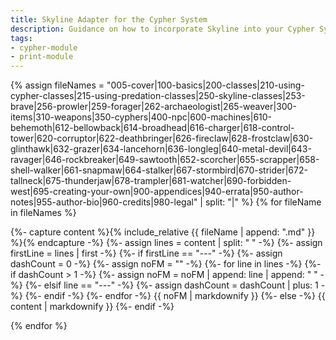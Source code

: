 ```yaml
---
title: Skyline Adapter for the Cypher System
description: Guidance on how to incorporate Skyline into your Cypher System role-playing games.
tags:
- cypher-module
- print-module
---
```


<!-- +template module adapter/cypher print-module -->


<a href="{{ '/adapter/cypher' | relative_url }}" id="print-module-top-link" data-source-name="adapter/cypher"></a>

{% assign fileNames = "005-cover|100-basics|200-classes|210-using-cypher-classes|215-using-predation-classes|250-skyline-classes|253-brave|256-prowler|259-forager|262-archaeologist|265-weaver|300-items|310-weapons|350-cyphers|400-npc|600-machines|610-behemoth|612-bellowback|614-broadhead|616-charger|618-control-tower|620-corruptor|622-deathbringer|626-fireclaw|628-frostclaw|630-glinthawk|632-grazer|634-lancehorn|636-longleg|640-metal-devil|643-ravager|646-rockbreaker|649-sawtooth|652-scorcher|655-scrapper|658-shell-walker|661-snapmaw|664-stalker|667-stormbird|670-strider|672-tallneck|675-thunderjaw|678-trampler|681-watcher|690-forbidden-west|695-creating-your-own|900-appendices|940-errata|950-author-notes|955-author-bio|960-credits|980-legal" | split: "|" %}
{% for fileName in fileNames %}

<div data-source-file="{{ fileName }}">
    {%- capture content %}{% include_relative {{ fileName | append: ".md" }} %}{% endcapture -%}
    {%- assign lines = content | split: "
" -%}
    {%- assign firstLine = lines | first -%}
    {%- if firstLine == "---" -%}
        {%- assign dashCount = 0 -%}
        {%- assign noFM = "" -%}
        {%- for line in lines -%}
            {%- if dashCount > 1 -%}
                {%- assign noFM = noFM | append: line | append: "
" -%}
            {%- elsif line == "---" -%}
                {%- assign dashCount = dashCount | plus: 1 -%}
            {%- endif -%}
        {%- endfor -%}
{{ noFM | markdownify }}
    {%- else -%}
{{ content | markdownify }}
    {%- endif -%}
</div>

{% endfor %}
		

<!-- -template module adapter/cypher print-module -->
